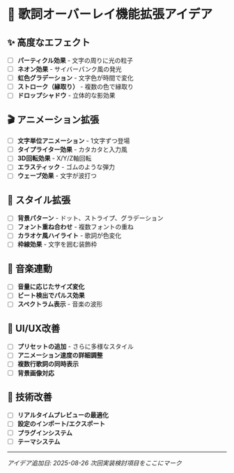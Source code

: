 # 🎨 歌詞オーバーレイ機能拡張アイデア

## ✨ 高度なエフェクト
- [ ] **パーティクル効果** - 文字の周りに光の粒子
- [ ] **ネオン効果** - サイバーパンク風の発光  
- [ ] **虹色グラデーション** - 文字色が時間で変化
- [ ] **ストローク（縁取り）** - 複数の色で縁取り
- [ ] **ドロップシャドウ** - 立体的な影効果

## 🎬 アニメーション拡張
- [ ] **文字単位アニメーション** - 1文字ずつ登場
- [ ] **タイプライター効果** - カタカタと入力風
- [ ] **3D回転効果** - X/Y/Z軸回転
- [ ] **エラスティック** - ゴムのような弾力
- [ ] **ウェーブ効果** - 文字が波打つ

## 🎯 スタイル拡張  
- [ ] **背景パターン** - ドット、ストライプ、グラデーション
- [ ] **フォント重ね合わせ** - 複数フォントの重ね
- [ ] **カラオケ風ハイライト** - 歌詞が色変化
- [ ] **枠線効果** - 文字を囲む装飾枠

## 🎵 音楽連動
- [ ] **音量に応じたサイズ変化**
- [ ] **ビート検出でパルス効果**  
- [ ] **スペクトラム表示** - 音楽の波形

## 📝 UI/UX改善
- [ ] **プリセットの追加** - さらに多様なスタイル
- [ ] **アニメーション速度の詳細調整**
- [ ] **複数行歌詞の同時表示**
- [ ] **背景画像対応**

## 🔧 技術改善
- [ ] **リアルタイムプレビューの最適化**
- [ ] **設定のインポート/エクスポート**
- [ ] **プラグインシステム**
- [ ] **テーマシステム**

---
*アイデア追加日: 2025-08-26*
*次回実装検討項目をここにマーク*